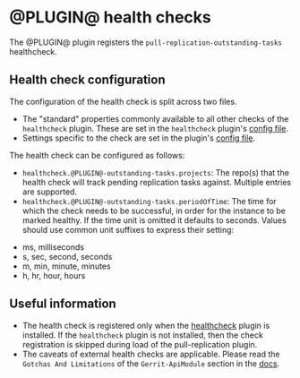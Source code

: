 @PLUGIN@ health checks
==============

The @PLUGIN@ plugin registers the `pull-replication-outstanding-tasks`
healthcheck.

Health check configuration
--------------------------

The configuration of the health check is split across two files.
- The "standard" properties commonly available to all other checks
of the `healthcheck` plugin. These are set in the `healthcheck` plugin's
[config file](https://gerrit.googlesource.com/plugins/healthcheck/+/refs/heads/master/src/main/resources/Documentation/config.md#settings).
- Settings specific to the check are set in the plugin's [config file](./config.md#file-pluginconfig).


The health check can be configured as follows:
- `healthcheck.@PLUGIN@-outstanding-tasks.projects`: The repo(s) that
the health check will track pending replication tasks against. Multiple
entries are supported.
- `healthcheck.@PLUGIN@-outstanding-tasks.periodOfTime`: The time for
which the check needs to be successful, in order for the instance to be
marked healthy. If the time unit is omitted it defaults to seconds.
Values should use common unit suffixes to express their setting:

* ms, milliseconds
* s, sec, second, seconds
* m, min, minute, minutes
* h, hr, hour, hours


Useful information
------------------

- The health check is registered only when the [healthcheck](https://gerrit.googlesource.com/plugins/healthcheck) plugin
is installed. If the `healthcheck` plugin is not installed, then the
check registration is skipped during load of the pull-replication
plugin.
- The caveats of external health checks are applicable. Please read the
`Gotchas And Limitations` of the `Gerrit-ApiModule` section in the [docs](https://gerrit.googlesource.com/gerrit/+/refs/heads/master/Documentation/dev-plugins.txt).

